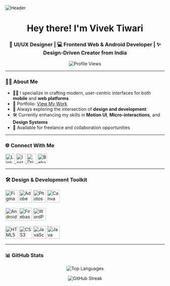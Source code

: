 ![Header](https://github.com/user-attachments/assets/f2857c6d-0879-4b3c-9c73-eeaad6fcff35)

<h1 align="center">Hey there! I'm Vivek Tiwari</h1>
<h3 align="center">🎨 UI/UX Designer | 💻 Frontend Web & Android Developer | ✨ Design-Driven Creator from India</h3>

<p align="center">
  <img src="https://komarev.com/ghpvc/?username=vivekkumar-tiwari&label=Profile%20Views&color=0e75b6&style=flat" alt="Profile Views"/>
</p>

---

### 🧑‍🎨 About Me

- 👨‍🎨 I specialize in crafting modern, user-centric interfaces for both **mobile** and **web platforms**
- 💼 Portfolio: [View My Work](https://vivekkumar-tiwari.github.io/Vivek_Tiwari/#about)
- 🧠 Always exploring the intersection of **design and development**
- 🛠️ Currently enhancing my skills in **Motion UI**, **Micro-interactions**, and **Design Systems**
- 🧳 Available for freelance and collaboration opportunities

---

### 🌐 Connect With Me

<p align="left">
  <a href="https://linkedin.com/in/vivektiwari02" target="_blank">
    <img src="https://raw.githubusercontent.com/rahuldkjain/github-profile-readme-generator/master/src/images/icons/Social/linked-in-alt.svg" alt="LinkedIn" width="30" height="30"/>
  </a>
  <a href="https://www.instagram.com/vtn_ui_ux/?hl=en" target="_blank">
    <img src="https://raw.githubusercontent.com/rahuldkjain/github-profile-readme-generator/master/src/images/icons/Social/instagram.svg" alt="Instagram" width="30" height="30"/>
  </a>
  <a href="https://dribbble.com/vivekkumar-09" target="_blank">
    <img src="https://raw.githubusercontent.com/rahuldkjain/github-profile-readme-generator/master/src/images/icons/Social/dribbble.svg" alt="Dribbble" width="30" height="30"/>
  </a>
  <a href="https://www.behance.net/vivektiwari53" target="_blank">
    <img src="https://raw.githubusercontent.com/rahuldkjain/github-profile-readme-generator/master/src/images/icons/Social/behance.svg" alt="Behance" width="30" height="30"/>
  </a>
</p>

---

### 🛠️ Design & Development Toolkit

<p align="left">
  <!-- Design Tools -->
  <a href="https://www.figma.com/" target="_blank"><img src="https://www.vectorlogo.zone/logos/figma/figma-icon.svg" alt="Figma" width="40" height="40"/></a>
  <a href="https://www.adobe.com/products/xd.html" target="_blank"><img src="https://cdn.jsdelivr.net/gh/devicons/devicon/icons/xd/xd-plain.svg" alt="Adobe XD" width="40" height="40"/></a>
  <a href="https://www.adobe.com/products/photoshop.html" target="_blank"><img src="https://cdn.jsdelivr.net/gh/devicons/devicon/icons/photoshop/photoshop-plain.svg" alt="Photoshop" width="40" height="40"/></a>
  <a href="https://www.canva.com/" target="_blank"><img src="https://www.vectorlogo.zone/logos/canva/canva-icon.svg" alt="Canva" width="40" height="40"/></a>

  <!-- Dev & Platform Tools -->
  <a href="https://developer.android.com" target="_blank"><img src="https://cdn.jsdelivr.net/gh/devicons/devicon/icons/android/android-original.svg" alt="Android" width="40" height="40"/></a>
  <a href="https://firebase.google.com/" target="_blank"><img src="https://cdn.jsdelivr.net/gh/devicons/devicon/icons/firebase/firebase-plain.svg" alt="Firebase" width="40" height="40"/></a>
  <a href="https://wordpress.com/" target="_blank"><img src="https://cdn.jsdelivr.net/gh/devicons/devicon/icons/wordpress/wordpress-plain.svg" alt="WordPress" width="40" height="40"/></a>

  <!-- Programming -->
  <a href="https://www.w3schools.com/html/" target="_blank"><img src="https://cdn.jsdelivr.net/gh/devicons/devicon/icons/html5/html5-original.svg" alt="HTML5" width="40" height="40"/></a>
  <a href="https://www.w3schools.com/css/" target="_blank"><img src="https://cdn.jsdelivr.net/gh/devicons/devicon/icons/css3/css3-original.svg" alt="CSS3" width="40" height="40"/></a>
  <a href="https://developer.mozilla.org/en-US/docs/Web/JavaScript" target="_blank"><img src="https://cdn.jsdelivr.net/gh/devicons/devicon/icons/javascript/javascript-original.svg" alt="JavaScript" width="40" height="40"/></a>
  <a href="https://www.java.com/" target="_blank"><img src="https://cdn.jsdelivr.net/gh/devicons/devicon/icons/java/java-original.svg" alt="Java" width="40" height="40"/></a>
</p>

---

### 📊 GitHub Stats

<p align="center">
  <img src="https://github-readme-stats.vercel.app/api/top-langs?username=vivekkumar-tiwari&show_icons=true&locale=en&layout=compact&theme=radical" alt="Top Languages"/>
</p>
<p align="center">
  <img src="https://github-readme-streak-stats.herokuapp.com/?user=vivekkumar-tiwari&theme=radical" alt="GitHub Streak"/>
</p>
